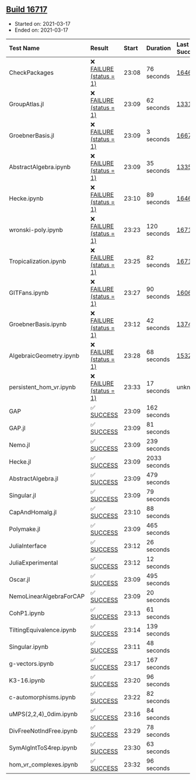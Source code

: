 ## [Build 16717](https://oscarci.mathematik.uni-kl.de/job/oscar/16717/)

* Started on: 2021-03-17
* Ended on: 2021-03-17

| Test Name    | Result | Start | Duration | Last Success | First Failure |
|:-------------|:-------|:------|:---------|:-------------|:--------------|
| CheckPackages | ❌ [FAILURE (status = 1)](https://oscarci.mathematik.uni-kl.de/job/oscar/16717/artifact/logs/build-16717/CheckPackages.log) | 23:08 | 76 seconds | [16463](https://oscarci.mathematik.uni-kl.de/job/oscar/16463/) | [16464](https://oscarci.mathematik.uni-kl.de/job/oscar/16464/) |
| GroupAtlas.jl | ❌ [FAILURE (status = 1)](https://oscarci.mathematik.uni-kl.de/job/oscar/16717/artifact/logs/build-16717/GroupAtlas.jl.log) | 23:09 | 62 seconds | [13311](https://oscarci.mathematik.uni-kl.de/job/oscar/13311/) | [13312](https://oscarci.mathematik.uni-kl.de/job/oscar/13312/) |
| GroebnerBasis.jl | ❌ [FAILURE (status = 1)](https://oscarci.mathematik.uni-kl.de/job/oscar/16717/artifact/logs/build-16717/GroebnerBasis.jl.log) | 23:09 | 3 seconds | [16676](https://oscarci.mathematik.uni-kl.de/job/oscar/16676/) | [16677](https://oscarci.mathematik.uni-kl.de/job/oscar/16677/) |
| AbstractAlgebra.ipynb | ❌ [FAILURE (status = 1)](https://oscarci.mathematik.uni-kl.de/job/oscar/16717/artifact/logs/build-16717/AbstractAlgebra.ipynb.log) | 23:09 | 35 seconds | [13355](https://oscarci.mathematik.uni-kl.de/job/oscar/13355/) | [13356](https://oscarci.mathematik.uni-kl.de/job/oscar/13356/) |
| Hecke.ipynb | ❌ [FAILURE (status = 1)](https://oscarci.mathematik.uni-kl.de/job/oscar/16717/artifact/logs/build-16717/Hecke.ipynb.log) | 23:10 | 89 seconds | [16463](https://oscarci.mathematik.uni-kl.de/job/oscar/16463/) | [16464](https://oscarci.mathematik.uni-kl.de/job/oscar/16464/) |
| wronski-poly.ipynb | ❌ [FAILURE (status = 1)](https://oscarci.mathematik.uni-kl.de/job/oscar/16717/artifact/logs/build-16717/wronski-poly.ipynb.log) | 23:23 | 120 seconds | [16714](https://oscarci.mathematik.uni-kl.de/job/oscar/16714/) | [16715](https://oscarci.mathematik.uni-kl.de/job/oscar/16715/) |
| Tropicalization.ipynb | ❌ [FAILURE (status = 1)](https://oscarci.mathematik.uni-kl.de/job/oscar/16717/artifact/logs/build-16717/Tropicalization.ipynb.log) | 23:25 | 82 seconds | [16716](https://oscarci.mathematik.uni-kl.de/job/oscar/16716/) | [16717](https://oscarci.mathematik.uni-kl.de/job/oscar/16717/) |
| GITFans.ipynb | ❌ [FAILURE (status = 1)](https://oscarci.mathematik.uni-kl.de/job/oscar/16717/artifact/logs/build-16717/GITFans.ipynb.log) | 23:27 | 90 seconds | [16068](https://oscarci.mathematik.uni-kl.de/job/oscar/16068/) | [16069](https://oscarci.mathematik.uni-kl.de/job/oscar/16069/) |
| GroebnerBasis.ipynb | ❌ [FAILURE (status = 1)](https://oscarci.mathematik.uni-kl.de/job/oscar/16717/artifact/logs/build-16717/GroebnerBasis.ipynb.log) | 23:12 | 42 seconds | [13748](https://oscarci.mathematik.uni-kl.de/job/oscar/13748/) | [13749](https://oscarci.mathematik.uni-kl.de/job/oscar/13749/) |
| AlgebraicGeometry.ipynb | ❌ [FAILURE (status = 1)](https://oscarci.mathematik.uni-kl.de/job/oscar/16717/artifact/logs/build-16717/AlgebraicGeometry.ipynb.log) | 23:28 | 68 seconds | [15322](https://oscarci.mathematik.uni-kl.de/job/oscar/15322/) | [15323](https://oscarci.mathematik.uni-kl.de/job/oscar/15323/) |
| persistent_hom_vr.ipynb | ❌ [FAILURE (status = 1)](https://oscarci.mathematik.uni-kl.de/job/oscar/16717/artifact/logs/build-16717/persistent_hom_vr.ipynb.log) | 23:33 | 17 seconds | unknown | unknown |
| GAP | ✅ [SUCCESS](https://oscarci.mathematik.uni-kl.de/job/oscar/16717/artifact/logs/build-16717/GAP.log) | 23:09 | 162 seconds |  |  |
| GAP.jl | ✅ [SUCCESS](https://oscarci.mathematik.uni-kl.de/job/oscar/16717/artifact/logs/build-16717/GAP.jl.log) | 23:09 | 81 seconds |  |  |
| Nemo.jl | ✅ [SUCCESS](https://oscarci.mathematik.uni-kl.de/job/oscar/16717/artifact/logs/build-16717/Nemo.jl.log) | 23:09 | 239 seconds |  |  |
| Hecke.jl | ✅ [SUCCESS](https://oscarci.mathematik.uni-kl.de/job/oscar/16717/artifact/logs/build-16717/Hecke.jl.log) | 23:09 | 2033 seconds |  |  |
| AbstractAlgebra.jl | ✅ [SUCCESS](https://oscarci.mathematik.uni-kl.de/job/oscar/16717/artifact/logs/build-16717/AbstractAlgebra.jl.log) | 23:09 | 479 seconds |  |  |
| Singular.jl | ✅ [SUCCESS](https://oscarci.mathematik.uni-kl.de/job/oscar/16717/artifact/logs/build-16717/Singular.jl.log) | 23:09 | 79 seconds |  |  |
| CapAndHomalg.jl | ✅ [SUCCESS](https://oscarci.mathematik.uni-kl.de/job/oscar/16717/artifact/logs/build-16717/CapAndHomalg.jl.log) | 23:10 | 88 seconds |  |  |
| Polymake.jl | ✅ [SUCCESS](https://oscarci.mathematik.uni-kl.de/job/oscar/16717/artifact/logs/build-16717/Polymake.jl.log) | 23:09 | 465 seconds |  |  |
| JuliaInterface | ✅ [SUCCESS](https://oscarci.mathematik.uni-kl.de/job/oscar/16717/artifact/logs/build-16717/JuliaInterface.log) | 23:12 | 26 seconds |  |  |
| JuliaExperimental | ✅ [SUCCESS](https://oscarci.mathematik.uni-kl.de/job/oscar/16717/artifact/logs/build-16717/JuliaExperimental.log) | 23:12 | 12 seconds |  |  |
| Oscar.jl | ✅ [SUCCESS](https://oscarci.mathematik.uni-kl.de/job/oscar/16717/artifact/logs/build-16717/Oscar.jl.log) | 23:09 | 495 seconds |  |  |
| NemoLinearAlgebraForCAP | ✅ [SUCCESS](https://oscarci.mathematik.uni-kl.de/job/oscar/16717/artifact/logs/build-16717/NemoLinearAlgebraForCAP.log) | 23:09 | 20 seconds |  |  |
| CohP1.ipynb | ✅ [SUCCESS](https://oscarci.mathematik.uni-kl.de/job/oscar/16717/artifact/logs/build-16717/CohP1.ipynb.log) | 23:13 | 61 seconds |  |  |
| TiltingEquivalence.ipynb | ✅ [SUCCESS](https://oscarci.mathematik.uni-kl.de/job/oscar/16717/artifact/logs/build-16717/TiltingEquivalence.ipynb.log) | 23:14 | 139 seconds |  |  |
| Singular.ipynb | ✅ [SUCCESS](https://oscarci.mathematik.uni-kl.de/job/oscar/16717/artifact/logs/build-16717/Singular.ipynb.log) | 23:11 | 48 seconds |  |  |
| g-vectors.ipynb | ✅ [SUCCESS](https://oscarci.mathematik.uni-kl.de/job/oscar/16717/artifact/logs/build-16717/g-vectors.ipynb.log) | 23:17 | 167 seconds |  |  |
| K3-16.ipynb | ✅ [SUCCESS](https://oscarci.mathematik.uni-kl.de/job/oscar/16717/artifact/logs/build-16717/K3-16.ipynb.log) | 23:20 | 96 seconds |  |  |
| c-automorphisms.ipynb | ✅ [SUCCESS](https://oscarci.mathematik.uni-kl.de/job/oscar/16717/artifact/logs/build-16717/c-automorphisms.ipynb.log) | 23:22 | 82 seconds |  |  |
| uMPS(2,2,4)_0dim.ipynb | ✅ [SUCCESS](https://oscarci.mathematik.uni-kl.de/job/oscar/16717/artifact/logs/build-16717/uMPS-2-2-4-_0dim.ipynb.log) | 23:16 | 84 seconds |  |  |
| DivFreeNotIndFree.ipynb | ✅ [SUCCESS](https://oscarci.mathematik.uni-kl.de/job/oscar/16717/artifact/logs/build-16717/DivFreeNotIndFree.ipynb.log) | 23:29 | 78 seconds |  |  |
| SymAlgIntToS4rep.ipynb | ✅ [SUCCESS](https://oscarci.mathematik.uni-kl.de/job/oscar/16717/artifact/logs/build-16717/SymAlgIntToS4rep.ipynb.log) | 23:30 | 63 seconds |  |  |
| hom_vr_complexes.ipynb | ✅ [SUCCESS](https://oscarci.mathematik.uni-kl.de/job/oscar/16717/artifact/logs/build-16717/hom_vr_complexes.ipynb.log) | 23:32 | 96 seconds |  |  |
